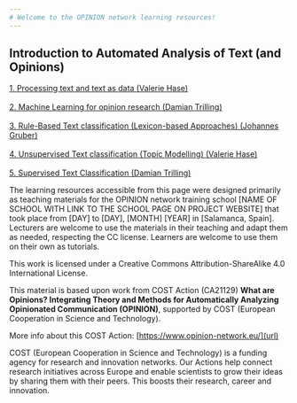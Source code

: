 ```yaml
---
# Welcome to the OPINION network learning resources! 
---
```


## Introduction to Automated Analysis of Text (and Opinions) <br>
[1. Processing text and text as data (Valerie Hase)](url) <br>
<br>
[2. Machine Learning for opinion research (Damian Trilling)](url) <br>
<br>
[3. Rule-Based Text classification (Lexicon-based Approaches) (Johannes Gruber)](url) <br>
<br>
[4. Unsupervised Text classification (Topic Modelling) (Valerie Hase)](url) <br>
<br>
[5. Supervised Text Classification (Damian Trilling)](url) <br>



The learning resources accessible from this page were designed primarily as teaching materials for the OPINION network training school [NAME OF SCHOOL WITH LINK TO THE SCHOOL PAGE ON PROJECT WEBSITE] that took place from [DAY] to [DAY], [MONTH] [YEAR] in [Salamanca, Spain]. Lecturers are welcome to use the materials in their teaching and adapt them as needed, respecting the CC license. Learners are welcome to use them on their own as tutorials. <br>

This work is licensed under a Creative Commons Attribution-ShareAlike 4.0 International License. <br>

This material is based upon work from COST Action (CA21129) **What are Opinions? Integrating Theory and Methods for Automatically Analyzing Opinionated Communication (OPINION)**, supported by COST (European Cooperation in Science and Technology). <br>

More info about this COST Action: [https://www.opinion-network.eu/](url)

COST (European Cooperation in Science and Technology) is a funding agency for research and innovation networks. Our Actions help connect research initiatives across Europe and enable scientists to grow their ideas by sharing them with their peers. This boosts their research, career and innovation.<br>
